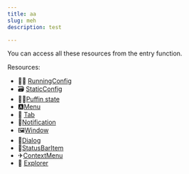 ```yaml
---
title: aa
slug: meh
description: test

---
```



You can access all these resources from the entry function.

Resources:
* 🏃‍♀️ [RunningConfig](RunningConfig)
* 🗃 [StaticConfig](StaticConfig)
* 👩‍🎤[Puffin state](PuffinState)
* 🅰[Menu](Menu)
* 🥅 [Tab](tab)
* 📣[Notification](Notification)
* 🖼[Window](Window)
* 🎰[Dialog](Dialog)
* 🗾[StatusBarItem](StatusBarItem)
* ✈[ContextMenu](ContextMenu)
* 🧱 [Explorer](explorer)